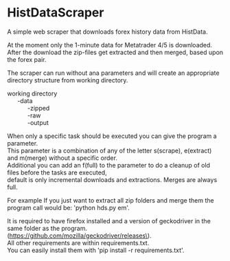 # HistDataScraper
A simple web scraper that downloads forex history data from HistData.

At the moment only the 1-minute data for Metatrader 4/5 is downloaded.\
After the download the zip-files get extracted and then merged, based upon the forex pair.

The scraper can run without ana parameters and will create an appropriate directory structure from working directory.

working directory\
&nbsp;&nbsp;&nbsp;&nbsp;&nbsp;&nbsp;-data\
&nbsp;&nbsp;&nbsp;&nbsp;&nbsp;&nbsp;&nbsp;&nbsp;&nbsp;&nbsp;&nbsp;&nbsp;-zipped\
&nbsp;&nbsp;&nbsp;&nbsp;&nbsp;&nbsp;&nbsp;&nbsp;&nbsp;&nbsp;&nbsp;&nbsp;-raw\
&nbsp;&nbsp;&nbsp;&nbsp;&nbsp;&nbsp;&nbsp;&nbsp;&nbsp;&nbsp;&nbsp;&nbsp;-output
    
When only a specific task should be executed you can give the program a parameter.\
This parameter is a combination of any of the letter s(scrape), e(extract) and m(merge) without a specific order.\
Additional you can add an f(full) to the parameter to do a cleanup of old files before the tasks are executed,\
default is only incremental downloads and extractions. Merges are always full.

For example If you just want to extract all zip folders and merge them the program call would be: 'python hds.py em'.

It is required to have firefox installed and a version of geckodriver in the same folder as the program. (https://github.com/mozilla/geckodriver/releases\).\
All other requirements are within requirements.txt.\
You can easily install them with 'pip install -r requirements.txt'.

